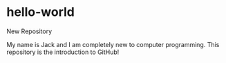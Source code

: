 # hello-world
New Repository

My name is Jack and I am completely new to computer programming. This repository is the introduction to GitHub!
